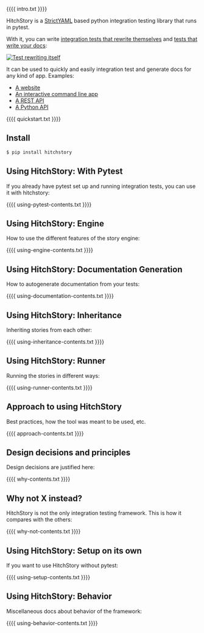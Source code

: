 {{{{ intro.txt }}}}

HitchStory is a [StrictYAML](why/strictyaml) based python integration testing library
that runs in pytest.

With it, you can write [integration tests that rewrite themselves](why/rewrite) and [tests that write your docs](approach/triality):

[![Test rewriting itself](https://hitchdev.com/images/video-thumb.png)](https://vimeo.com/822561823 "Test rewriting itself")

It can be used to quickly and easily integration test and generate docs for any kind of app. Examples:

* [A website](https://github.com/hitchdev/hitchstory/tree/master/examples/website)
* [An interactive command line app](https://github.com/hitchdev/hitchstory/tree/master/examples/commandline)
* [A REST API](https://github.com/hitchdev/hitchstory/tree/master/examples/restapi)
* [A Python API](https://github.com/hitchdev/hitchstory/tree/master/examples/pythonapi)


{{{{ quickstart.txt }}}}


## Install

```bash
$ pip install hitchstory
```

## Using HitchStory: With Pytest

If you already have pytest set up and running integration
tests, you can use it with hitchstory:

{{{{ using-pytest-contents.txt }}}}

## Using HitchStory: Engine

How to use the different features of the story engine:

{{{{ using-engine-contents.txt }}}}

## Using HitchStory: Documentation Generation

How to autogenerate documentation from your tests:

{{{{ using-documentation-contents.txt }}}}

## Using HitchStory: Inheritance

Inheriting stories from each other:

{{{{ using-inheritance-contents.txt }}}}

## Using HitchStory: Runner

Running the stories in different ways:

{{{{ using-runner-contents.txt }}}}

## Approach to using HitchStory

Best practices, how the tool was meant to be used, etc.

{{{{ approach-contents.txt }}}}

## Design decisions and principles

Design decisions are justified here:

{{{{ why-contents.txt }}}}

## Why not X instead?

HitchStory is not the only integration testing framework.
This is how it compares with the others:

{{{{ why-not-contents.txt }}}}

## Using HitchStory: Setup on its own

If you want to use HitchStory without pytest:

{{{{ using-setup-contents.txt }}}}

## Using HitchStory: Behavior

Miscellaneous docs about behavior of the framework:

{{{{ using-behavior-contents.txt }}}}
